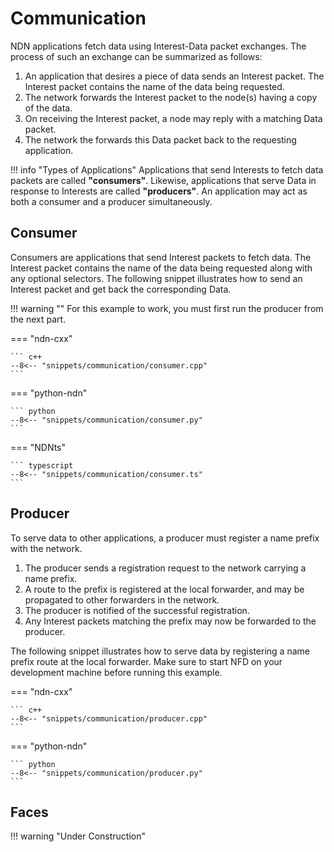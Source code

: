# Communication

NDN applications fetch data using Interest-Data packet exchanges. The process of such an exchange can be summarized as follows:

  1. An application that desires a piece of data sends an Interest packet.
     The Interest packet contains the name of the data being requested.
  1. The network forwards the Interest packet to the node(s) having a copy of the data.
  1. On receiving the Interest packet, a node may reply with a matching Data packet.
  1. The network the forwards this Data packet back to the requesting application.

!!! info "Types of Applications"
    Applications that send Interests to fetch data packets are called **"consumers"**.
    Likewise, applications that serve Data in response to Interests are called **"producers"**.
    An application may act as both a consumer and a producer simultaneously.

## Consumer

Consumers are applications that send Interest packets to fetch data. The Interest packet contains the name of the data being requested along with any optional selectors. The following snippet illustrates how to send an Interest packet and get back the corresponding Data.

!!! warning ""
    For this example to work, you must first run the producer from the next part.

=== "ndn-cxx"

    ``` c++
    --8<-- "snippets/communication/consumer.cpp"
    ```

=== "python-ndn"

    ``` python
    --8<-- "snippets/communication/consumer.py"
    ```

=== "NDNts"

    ``` typescript
    --8<-- "snippets/communication/consumer.ts"
    ```

## Producer

To serve data to other applications, a producer must register a name prefix with the network.

  1. The producer sends a registration request to the network carrying a name prefix.
  1. A route to the prefix is registered at the local forwarder, and may be propagated to other forwarders in the network.
  1. The producer is notified of the successful registration.
  1. Any Interest packets matching the prefix may now be forwarded to the producer.

The following snippet illustrates how to serve data by registering a name prefix route at the local forwarder.
Make sure to start NFD on your development machine before running this example.

=== "ndn-cxx"

    ``` c++
    --8<-- "snippets/communication/producer.cpp"
    ```

=== "python-ndn"

    ``` python
    --8<-- "snippets/communication/producer.py"
    ```

## Faces

!!! warning "Under Construction"
